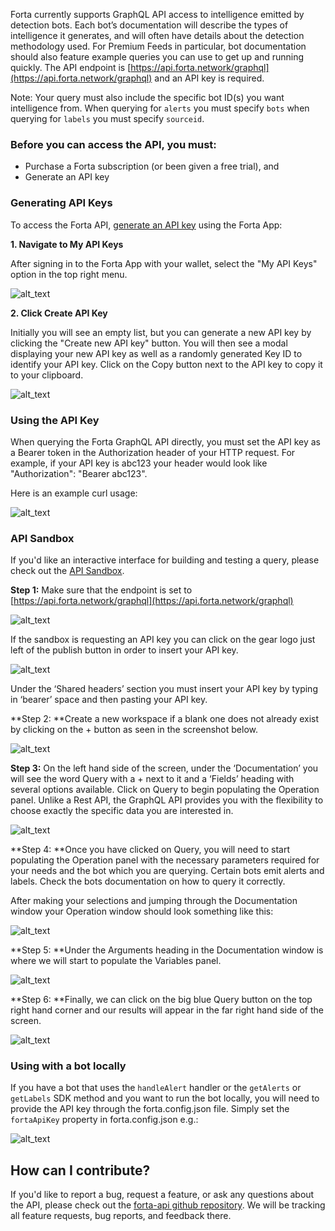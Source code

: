 

Forta currently supports GraphQL API access to intelligence emitted by detection bots. Each bot’s documentation will describe the types of intelligence it generates, and will often have details about the detection methodology used. For Premium Feeds in particular, bot documentation should also feature example queries you can use to get up and running quickly. The API endpoint is [https://api.forta.network/graphql](https://api.forta.network/graphql) and an API key is required. 

Note: Your query must also include the specific bot ID(s) you want intelligence from. When querying for `alerts` you  must specify `bots` when querying for `labels` you must specify `sourceid`. 


### **Before you can access the API, you must:**



* Purchase a Forta subscription (or been given a free trial), and
* Generate an API key


### **Generating API Keys**

To access the Forta API, [generate an API key](https://docs.forta.network/en/latest/api-keys/) using the Forta App:


**1. Navigate to My API Keys**

After signing in to the Forta App with your wallet, select the "My API Keys" option in the top right menu.


![alt_text](api-images/image2.png "image_tooltip")


**2. Click Create API Key**

Initially you will see an empty list, but you can generate a new API key by clicking the "Create new API key" button. You will then see a modal displaying your new API key as well as a randomly generated Key ID to identify your API key. Click on the Copy button next to the API key to copy it to your clipboard.



![alt_text](api-images/image10.png "image_tooltip")

### **Using the API Key**

When querying the Forta GraphQL API directly, you must set the API key as a Bearer token in the Authorization header of your HTTP request. For example, if your API key is abc123 your header would look like "Authorization": "Bearer abc123". 

Here is an example curl usage:


![alt_text](api-images/image11.png "image_tooltip")


### **API Sandbox**

If you'd like an interactive interface for building and testing a query, please check out the [API Sandbox](https://studio.apollographql.com/sandbox?document=query%20exampleQuery%20%7B%0A%20%23%20first%205%20alerts%0A%20alerts%20%7B%0A%20%20%20%20pageInfo%20%7B%0A%20%20%20%20%20%20hasNextPage%0A%20%20%20%20%20%20endCursor%20%7B%0A%20%20%20%20%20%20%20%20alertId%0A%20%20%20%20%20%20%20%20blockNumber%0A%20%20%20%20%20%20%7D%0A%20%20%20%20%7D%0A%20%20%20%20alerts%20%7B%0A%20%20%20%20%20%20createdAt%0A%20%20%20%20%20%20name%0A%20%20%20%20%20%20protocol%0A%20%20%20%20%20%20findingType%0A%20%20%20%20%20%20source%20%7B%0A%20%20%20%20%20%20%20%20transactionHash%0A%20%20%20%20%20%20%20%20block%20%7B%0A%20%20%20%20%20%20%20%20%20%20number%0A%20%20%20%20%20%20%20%20%20%20chainId%0A%20%20%20%20%20%20%20%20%7D%0A%20%20%20%20%20%20%20%20bot%20%7B%0A%20%20%20%20%20%20%20%20%20%20id%0A%20%20%20%20%20%20%20%20%7D%0A%20%20%20%20%20%20%7D%0A%20%20%20%20%20%20severity%0A%20%20%20%20%20%20metadata%0A%20%20%20%20%7D%0A%20%20%7D%0A%7D&endpoint=https%3A%2F%2Fapi.forta.network%2Fgraphql).

**Step 1:** Make sure that the endpoint is set to [https://api.forta.network/graphql](https://api.forta.network/graphql)



![alt_text](api-images/image7.png "image_tooltip")


If the sandbox is requesting an API key you can click on the gear logo just left of the publish button in order to insert your API key. 


![alt_text](api-images/image3.png "image_tooltip")


Under the ‘Shared headers’ section you must insert your API key by typing in ‘bearer’ space and then pasting your API key. 

**Step 2: **Create a new workspace if a blank one does not already exist by clicking on the + button as seen in the screenshot below.




![alt_text](api-images/image4.png "image_tooltip")


**Step 3:** On the left hand side of the screen, under the ‘Documentation’ you will see the word Query with a + next to it and a ‘Fields’ heading with several options available. Click on Query to begin populating the Operation panel. Unlike a Rest API, the GraphQL API provides you with the flexibility to choose exactly the specific data you are interested in. 



![alt_text](api-images/image5.png "image_tooltip")



**Step 4: **Once you have clicked on Query, you will need to start populating the Operation panel with the necessary parameters required for your needs and the bot which you are querying. Certain bots emit alerts and labels. Check the bots documentation on how to query it correctly. 

After making your selections and jumping through the Documentation window your Operation window should look something like this: 



![alt_text](api-images/image9.png "image_tooltip")


**Step 5: **Under the Arguments heading in the Documentation window is where we will start to populate the Variables panel. 


![alt_text](api-images/image1.png "image_tooltip")


**Step 6: **Finally, we can click on the big blue Query button on the top right hand corner and our results will appear in the far right hand side of the screen. 



![alt_text](api-images/image6.png "image_tooltip")


### **Using with a bot locally**

If you have a bot that uses the `handleAlert` handler or the `getAlerts` or `getLabels` SDK method and you want to run the bot locally, you will need to provide the API key through the forta.config.json file. Simply set the `fortaApiKey` property in forta.config.json e.g.:



![alt_text](api-images/image8.png "image_tooltip")



## **How can I contribute?**

If you'd like to report a bug, request a feature, or ask any questions about the API, please check out the [forta-api github repository](https://github.com/forta-network/forta-api#contribute). We will be tracking all feature requests, bug reports, and feedback there.
